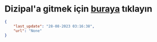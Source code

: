 # Dizipal'a gitmek için [buraya](None) tıklayın
    
```json
{
    "last_update": "28-08-2023 03:16:38",
    "url": "None"
}
```